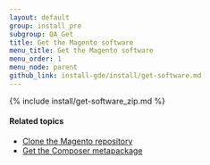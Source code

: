 ```yaml
---
layout: default
group: install_pre
subgroup: QA_Get
title: Get the Magento software
menu_title: Get the Magento software
menu_order: 1
menu_node: parent
github_link: install-gde/install/get-software.md
---
```


{% include install/get-software_zip.md %}

#### Related topics

*	<a href="{{ site.gdeurl21 }}install-gde/prereq/dev_install.html">Clone the Magento repository</a>
*	<a href="{{ site.gdeurl21 }}install-gde/prereq/integrator_install.html">Get the Composer metapackage</a>